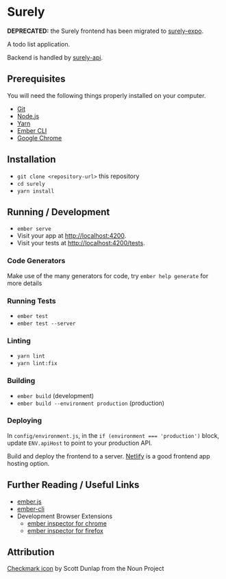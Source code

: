 # Surely

**DEPRECATED:** the Surely frontend has been migrated to [surely-expo](https://github.com/CodingItWrong/surely-expo).

A todo list application.

Backend is handled by [surely-api](https://github.com/CodingItWrong/surely-api).

## Prerequisites

You will need the following things properly installed on your computer.

* [Git](https://git-scm.com/)
* [Node.js](https://nodejs.org/)
* [Yarn](https://yarnpkg.com/)
* [Ember CLI](https://ember-cli.com/)
* [Google Chrome](https://google.com/chrome/)

## Installation

* `git clone <repository-url>` this repository
* `cd surely`
* `yarn install`

## Running / Development

* `ember serve`
* Visit your app at [http://localhost:4200](http://localhost:4200).
* Visit your tests at [http://localhost:4200/tests](http://localhost:4200/tests).

### Code Generators

Make use of the many generators for code, try `ember help generate` for more details

### Running Tests

* `ember test`
* `ember test --server`

### Linting

* `yarn lint`
* `yarn lint:fix`

### Building

* `ember build` (development)
* `ember build --environment production` (production)

### Deploying

In `config/environment.js`, in the `if (environment === 'production')` block, update `ENV.apiHost` to point to your production API.

Build and deploy the frontend to a server. [Netlify](https://www.netlify.com/) is a good frontend app hosting option.

## Further Reading / Useful Links

* [ember.js](https://emberjs.com/)
* [ember-cli](https://ember-cli.com/)
* Development Browser Extensions
  * [ember inspector for chrome](https://chrome.google.com/webstore/detail/ember-inspector/bmdblncegkenkacieihfhpjfppoconhi)
  * [ember inspector for firefox](https://addons.mozilla.org/en-US/firefox/addon/ember-inspector/)

## Attribution

[Checkmark icon](https://thenounproject.com/search/?q=checkmark&i=1758124) by Scott Dunlap from the Noun Project

